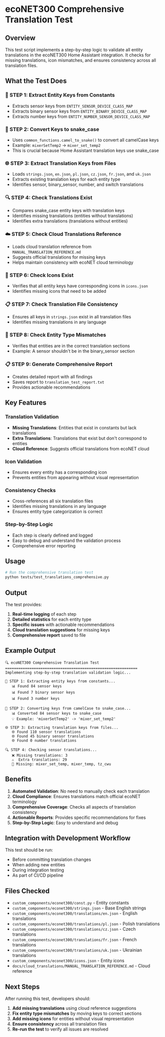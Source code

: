 # ecoNET300 Comprehensive Translation Test

## Overview

This test script implements a step-by-step logic to validate all entity translations in the ecoNET300 Home Assistant integration. It checks for missing translations, icon mismatches, and ensures consistency across all translation files.

## What the Test Does

### 🔑 STEP 1: Extract Entity Keys from Constants

- Extracts sensor keys from `ENTITY_SENSOR_DEVICE_CLASS_MAP`
- Extracts binary sensor keys from `ENTITY_BINARY_DEVICE_CLASS_MAP`
- Extracts number keys from `ENTITY_NUMBER_SENSOR_DEVICE_CLASS_MAP`

### 🐍 STEP 2: Convert Keys to snake_case

- Uses `common_functions.camel_to_snake()` to convert all camelCase keys
- Example: `mixerSetTemp2` → `mixer_set_temp2`
- This is crucial because Home Assistant translation keys use snake_case

### 🌐 STEP 3: Extract Translation Keys from Files

- Loads `strings.json`, `en.json`, `pl.json`, `cz.json`, `fr.json`, and `uk.json`
- Extracts existing translation keys for each entity type
- Identifies sensor, binary_sensor, number, and switch translations

### 🔍 STEP 4: Check Translations Exist

- Compares snake_case entity keys with translation keys
- Identifies missing translations (entities without translations)
- Identifies extra translations (translations without entities)

### ☁️ STEP 5: Check Cloud Translations Reference

- Loads cloud translation reference from `MANUAL_TRANSLATION_REFERENCE.md`
- Suggests official translations for missing keys
- Helps maintain consistency with ecoNET cloud terminology

### 🎨 STEP 6: Check Icons Exist

- Verifies that all entity keys have corresponding icons in `icons.json`
- Identifies missing icons that need to be added

### 📋 STEP 7: Check Translation File Consistency

- Ensures all keys in `strings.json` exist in all translation files
- Identifies missing translations in any language

### 🔑 STEP 8: Check Entity Type Mismatches

- Verifies that entities are in the correct translation sections
- Example: A sensor shouldn't be in the binary_sensor section

### 📋 STEP 9: Generate Comprehensive Report

- Creates detailed report with all findings
- Saves report to `translation_test_report.txt`
- Provides actionable recommendations

## Key Features

### Translation Validation

- **Missing Translations**: Entities that exist in constants but lack translations
- **Extra Translations**: Translations that exist but don't correspond to entities
- **Cloud Reference**: Suggests official translations from ecoNET cloud

### Icon Validation

- Ensures every entity has a corresponding icon
- Prevents entities from appearing without visual representation

### Consistency Checks

- Cross-references all six translation files
- Identifies missing translations in any language
- Ensures entity type categorization is correct

### Step-by-Step Logic

- Each step is clearly defined and logged
- Easy to debug and understand the validation process
- Comprehensive error reporting

## Usage

```bash
# Run the comprehensive translation test
python tests/test_translations_comprehensive.py
```

## Output

The test provides:

1. **Real-time logging** of each step
2. **Detailed statistics** for each entity type
3. **Specific issues** with actionable recommendations
4. **Cloud translation suggestions** for missing keys
5. **Comprehensive report** saved to file

## Example Output

```text
🔍 ecoNET300 Comprehensive Translation Test
============================================================
Implementing step-by-step translation validation logic...

🔑 STEP 1: Extracting entity keys from constants...
   📊 Found 84 sensor keys
   📊 Found 7 binary sensor keys
   📊 Found 3 number keys

🐍 STEP 2: Converting keys from camelCase to snake_case...
   📊 Converted 84 sensor keys to snake_case
   💡 Example: 'mixerSetTemp2' -> 'mixer_set_temp2'

🌐 STEP 3: Extracting translation keys from files...
   🌐 Found 110 sensor translations
   🌐 Found 45 binary sensor translations
   🌐 Found 0 number translations

🔍 STEP 4: Checking sensor translations...
   ❌ Missing translations: 3
   ⚠️  Extra translations: 29
   📝 Missing: mixer_set_temp, mixer_temp, tz_cwu
```

## Benefits

1. **Automated Validation**: No need to manually check each translation
2. **Cloud Compliance**: Ensures translations match official ecoNET terminology
3. **Comprehensive Coverage**: Checks all aspects of translation consistency
4. **Actionable Reports**: Provides specific recommendations for fixes
5. **Step-by-Step Logic**: Easy to understand and debug

## Integration with Development Workflow

This test should be run:

- Before committing translation changes
- When adding new entities
- During integration testing
- As part of CI/CD pipeline

## Files Checked

- `custom_components/econet300/const.py` - Entity constants
- `custom_components/econet300/strings.json` - Base English strings
- `custom_components/econet300/translations/en.json` - English translations
- `custom_components/econet300/translations/pl.json` - Polish translations
- `custom_components/econet300/translations/cz.json` - Czech translations
- `custom_components/econet300/translations/fr.json` - French translations
- `custom_components/econet300/translations/uk.json` - Ukrainian translations
- `custom_components/econet300/icons.json` - Entity icons
- `docs/cloud_translations/MANUAL_TRANSLATION_REFERENCE.md` - Cloud reference

## Next Steps

After running this test, developers should:

1. **Add missing translations** using cloud reference suggestions
2. **Fix entity type mismatches** by moving keys to correct sections
3. **Add missing icons** for entities without visual representation
4. **Ensure consistency** across all translation files
5. **Re-run the test** to verify all issues are resolved
